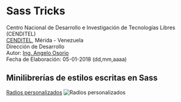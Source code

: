 # Sass Tricks
Centro Nacional de Desarrollo e Investigación de Tecnologías Libres (CENDITEL) <br>
[CENDITEL](https://www.cenditel.gob.ve/), Mérida - Venezuela<br>
Dirección de Desarrollo<br>
Autor: [Ing. Angelo Osorio](https://twitter.com/Engel_PAIN)<br>
Fecha de Elaboración: 05-01-2018 (dd,mm,aaaa)

## Minilibrerías de estilos escritas en Sass
[Radios personalizados](./blob/master/radios/radios.md)
![Radios personalizados](./blob/master/radios/img/radios.png)